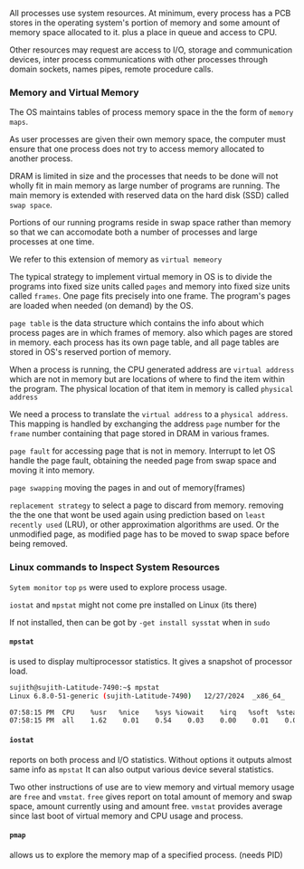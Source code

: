 
All processes use system resources.
At minimum, every process has a PCB stores in the operating system's portion of memory and some amount of memory space allocated to it.
plus a place in queue and access to CPU.

Other resources may request are access to I/O, storage and communication devices, inter process communications with other processes through domain sockets, names pipes, remote procedure calls.


### Memory and Virtual Memory

The OS maintains tables of process memory space in the the form of `memory maps`.

As user processes are given their own memory space, the computer must ensure that one process does not try to access memory allocated to another process.

DRAM is limited in size and the processes that needs to be done will not wholly fit in main memory as large number of programs are running.
The main memory is extended with reserved data on the hard disk (SSD) called `swap space`.

Portions of our running programs reside in swap space rather than memory so that we can accomodate both a number of processes and large processes at one time.

We refer to this extension of memory as `virtual memeory`


The typical strategy to implement virtual memory in OS is to divide the programs into fixed size units called `pages` and memory into fixed size units called `frames`.
One page fits precisely into one frame.
The program's pages are loaded when needed (on demand) by the OS.

`page table` is the data structure which contains the info about which process pages are in which frames of memory. also which pages are stored in memory.
each process has its own page table, and all page tables are stored in OS's reserved portion of memory.

When a process is running, the CPU generated address are `virtual address` which are not in memory but are locations of where to find the item within the program.
The physical location of that item in memory is called `physical address`

We need a process to translate the `virtual address` to a `physical address`. This mapping is handled by exchanging the address `page` number for the `frame` number containing that page stored in DRAM in various frames.

`page fault` for accessing page that is not in memory.
Interrupt to let OS handle the page fault, obtaining the needed page from swap space and moving it into memory.

`page swapping` moving the pages in and out of memory(frames)

`replacement strategy` to select  a page to discard from memory.
removing the the one that wont be used again using prediction based on `least recently used` (LRU), or other approximation algorithms are used.
Or the unmodified page, as modified page has to be moved to swap space before being removed.



### Linux commands to Inspect System Resources

`Sytem monitor` `top` `ps` were used to explore process usage.

`iostat` and `mpstat` might not come pre installed on Linux (its there)

If not installed, then can be got by `-get install sysstat` when in `sudo`

#### `mpstat`
is used to display multiprocessor statistics.
It gives a snapshot of processor load.

```bash
sujith@sujith-Latitude-7490:~$ mpstat
Linux 6.8.0-51-generic (sujith-Latitude-7490) 	12/27/2024 	_x86_64_	(8 CPU)

07:58:15 PM  CPU    %usr   %nice    %sys %iowait    %irq   %soft  %steal  %guest  %gnice   %idle
07:58:15 PM  all    1.62    0.01    0.54    0.03    0.00    0.01    0.00    0.00    0.00   97.79
```

#### `iostat`
reports on both process and I/O statistics.
Without options it outputs almost same info as `mpstat`
It can also output various device several statistics.

Two other instructions of use are to view memory and virtual memory usage are `free` and `vmstat`.
`free` gives report on total amount of memory and swap space, amount currently using and amount free.
`vmstat` provides average since last boot of virtual memory and CPU usage and process.


#### `pmap`
allows us to explore the memory map of a specified process. (needs PID)



